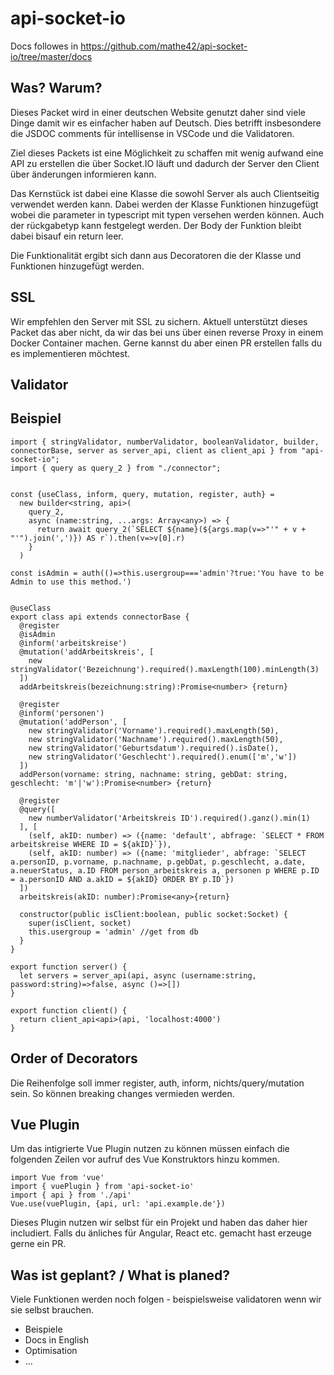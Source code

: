 # api-socket-io

Docs followes in https://github.com/mathe42/api-socket-io/tree/master/docs

## Was? Warum?
Dieses Packet wird in einer deutschen Website genutzt daher sind viele Dinge damit wir es einfacher haben auf Deutsch. Dies betrifft insbesondere die JSDOC comments für intellisense in VSCode und die Validatoren.

Ziel dieses Packets ist eine Möglichkeit zu schaffen mit wenig aufwand eine API zu erstellen die über Socket.IO läuft und dadurch der Server den Client über änderungen informieren kann.

Das Kernstück ist dabei eine Klasse die sowohl Server als auch Clientseitig verwendet werden kann.
Dabei werden der Klasse Funktionen hinzugefügt wobei die parameter in typescript mit typen versehen werden können. Auch der rückgabetyp kann festgelegt werden. Der Body der Funktion bleibt dabei bisauf ein return leer.

Die Funktionalität ergibt sich dann aus Decoratoren die der Klasse und Funktionen hinzugefügt werden.

## SSL
Wir empfehlen den Server mit SSL zu sichern. Aktuell unterstützt dieses Packet das aber nicht, da wir das bei uns über einen reverse Proxy in einem Docker Container machen. Gerne kannst du aber einen PR erstellen falls du es implementieren möchtest.

## Validator



## Beispiel

```
import { stringValidator, numberValidator, booleanValidator, builder, connectorBase, server as server_api, client as client_api } from "api-socket-io";
import { query as query_2 } from "./connector";
 

const {useClass, inform, query, mutation, register, auth} = 
  new builder<string, api>(
    query_2, 
    async (name:string, ...args: Array<any>) => {
      return await query_2(`SELECT ${name}(${args.map(v=>"'" + v + "'").join(',')}) AS r`).then(v=>v[0].r)
    }
  )

const isAdmin = auth(()=>this.usergroup==='admin'?true:'You have to be Admin to use this method.')


@useClass
export class api extends connectorBase {
  @register
  @isAdmin
  @inform('arbeitskreise')
  @mutation('addArbeitskreis', [
    new stringValidator('Bezeichnung').required().maxLength(100).minLength(3)
  ])
  addArbeitskreis(bezeichnung:string):Promise<number> {return}

  @register
  @inform('personen')
  @mutation('addPerson', [
    new stringValidator('Vorname').required().maxLength(50),
    new stringValidator('Nachname').required().maxLength(50),
    new stringValidator('Geburtsdatum').required().isDate(),
    new stringValidator('Geschlecht').required().enum(['m','w'])
  ])
  addPerson(vorname: string, nachname: string, gebDat: string, geschlecht: 'm'|'w'):Promise<number> {return}

  @register
  @query([
    new numberValidator('Arbeitskreis ID').required().ganz().min(1)
  ], [
    (self, akID: number) => ({name: 'default', abfrage: `SELECT * FROM arbeitskreise WHERE ID = ${akID}`}),
    (self, akID: number) => ({name: 'mitglieder', abfrage: `SELECT a.personID, p.vorname, p.nachname, p.gebDat, p.geschlecht, a.date, a.neuerStatus, a.ID FROM person_arbeitskreis a, personen p WHERE p.ID = a.personID AND a.akID = ${akID} ORDER BY p.ID`})
  ])
  arbeitskreis(akID: number):Promise<any>{return}

  constructor(public isClient:boolean, public socket:Socket) {
    super(isClient, socket)
    this.usergroup = 'admin' //get from db
  }
}

export function server() {
  let servers = server_api(api, async (username:string, password:string)=>false, async ()=>[])
}

export function client() {
  return client_api<api>(api, 'localhost:4000')
}

```

## Order of Decorators
Die Reihenfolge soll immer register, auth, inform, nichts/query/mutation sein. So können breaking changes vermieden werden.

## Vue Plugin
Um das intigrierte Vue Plugin nutzen zu können müssen einfach die folgenden Zeilen vor aufruf des Vue Konstruktors hinzu kommen.

```
import Vue from 'vue'
import { vuePlugin } from 'api-socket-io'
import { api } from './api'
Vue.use(vuePlugin, {api, url: 'api.example.de'})
```

Dieses Plugin nutzen wir selbst für ein Projekt und haben das daher hier includiert. Falls du änliches für Angular, React etc. gemacht hast erzeuge gerne ein PR.

## Was ist geplant? / What is planed?
Viele Funktionen werden noch folgen - beispielsweise validatoren wenn wir sie selbst brauchen. 
* Beispiele
* Docs in English
* Optimisation
* ...